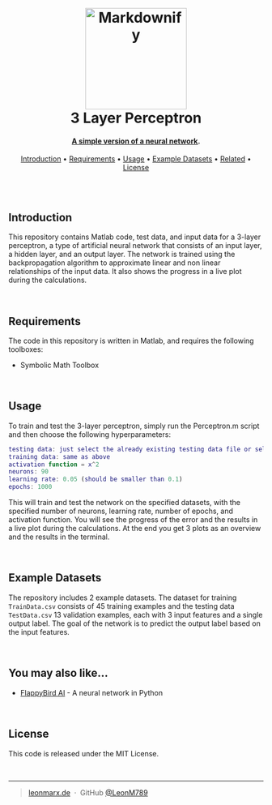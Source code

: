 
<h1 align="center">
  <br>
  <a href="https://leonmarx.de"><img src="https://leonmarx.de/wp-content/uploads/2022/10/69519963-1D46-425F-81EA-E60863D7BD47_1_201_a.jpeg" alt="Markdownify" width="200"></a>
  <br>
  3 Layer Perceptron
  <br>
</h1>

<h4 align="center"><b><u>A simple version of a <a href="https://towardsdatascience.com/what-is-a-perceptron-basics-of-neural-networks-c4cfea20c590" target="_blank">neural network</b></u></a>.</h4>


<p align="center">
  <a href="#introduction">Introduction</a> •
  <a href="#Requirements">Requirements</a> •
  <a href="#Usage">Usage</a> •
  <a href="#Example">Example Datasets</a> •
  <a href="#related">Related</a> •
  <a href="#license">License</a>
</p>

<br>
<br>

## Introduction
This repository contains Matlab code, test data, and input data for a 3-layer perceptron, a type of artificial neural network that consists of an input layer, a hidden layer, and an output layer. The network is trained using the backpropagation algorithm to approximate linear and non linear relationships of the input data. It also shows the progress in a live plot during the calculations.

<br>

## Requirements
The code in this repository is written in Matlab, and requires the following toolboxes:

  - Symbolic Math Toolbox

<br>

## Usage
To train and test the 3-layer perceptron, simply run the Perceptron.m script and then choose the following hyperparameters:

```matlab
testing data: just select the already existing testing data file or select your own
training data: same as above
activation function = x^2
neurons: 90
learning rate: 0.05 (should be smaller than 0.1)
epochs: 1000
```
This will train and test the network on the specified datasets, with the specified number of neurons, learning rate, number of epochs, and activation function. You will see the progress of the error and the results in a live plot during the calculations. At the end you get 3 plots as an overview and the results in the terminal.  

<br>

## Example Datasets
The repository includes 2 example datasets. The dataset for training `TrainData.csv` consists of 45 training examples and the testing data `TestData.csv` 13 validation examples, each with 3 input features and a single output label. The goal of the network is to predict the output label based on the input features.

<br>

## You may also like...

- [FlappyBird AI](https://github.com/LeonM789/FlappyBirdAI.git) - A neural network in Python

<br>

## License

This code is released under the MIT License.

<br>

---

> [leonmarx.de](https://www.leonmarx.de) &nbsp;&middot;&nbsp;
> GitHub [@LeonM789](https://github.com/LeonM789) 
